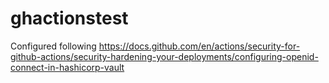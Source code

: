 # ghactionstest

Configured following 
https://docs.github.com/en/actions/security-for-github-actions/security-hardening-your-deployments/configuring-openid-connect-in-hashicorp-vault

